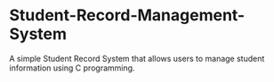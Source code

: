 # Student-Record-Management-System
A simple Student Record System that allows users to manage student information using C programming.
